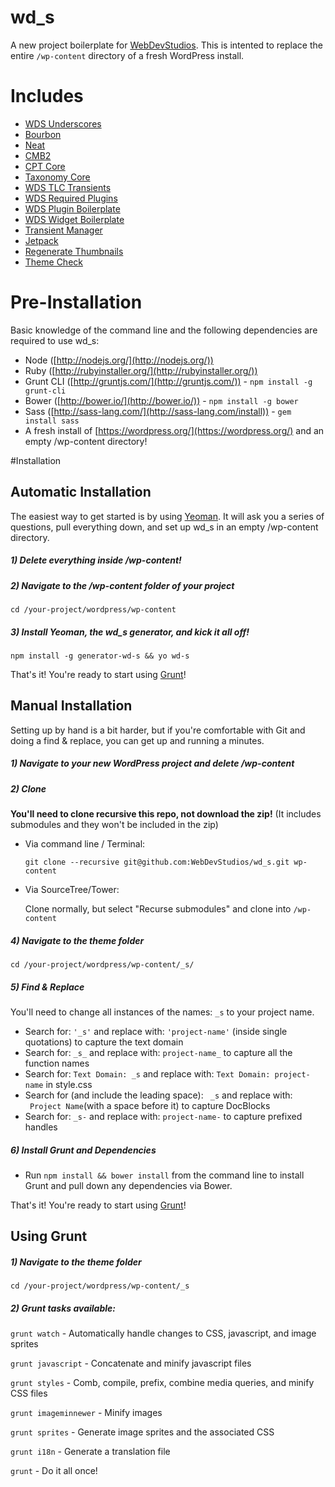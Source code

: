 wd_s
====

A new project boilerplate for [WebDevStudios](http://webdevstudios.com). This is intented to replace the entire `/wp-content` directory of a fresh WordPress install.

# Includes

* [WDS Underscores](https://github.com/WebDevStudios/_s)
* [Bourbon](https://github.com/thoughtbot/bourbon)
* [Neat](https://github.com/thoughtbot/neat)
* [CMB2](https://github.com/WebDevStudios/CMB2)
* [CPT Core](https://github.com/WebDevStudios/CPT_Core)
* [Taxonomy Core](https://github.com/WebDevStudios/Taxonomy_Core)
* [WDS TLC Transients](https://github.com/WebDevStudios/WDS-TLC-Transients)
* [WDS Required Plugins](https://github.com/WebDevStudios/WDS-Required-Plugins)
* [WDS Plugin Boilerplate](https://github.com/WebDevStudios/WDS-Plugin-Boilerplate)
* [WDS Widget Boilerplate](https://github.com/WebDevStudios/WDS-Widget-Boilerplate)
* [Transient Manager](https://github.com/pippinsplugins/Transients-Manager.git)
* [Jetpack](https://github.com/Automattic/jetpack)
* [Regenerate Thumbnails](https://github.com/Viper007Bond/regenerate-thumbnails)
* [Theme Check](https://github.com/Otto42/theme-check.git)

# Pre-Installation

Basic knowledge of the command line and the following dependencies are required to use wd_s:

- Node ([http://nodejs.org/](http://nodejs.org/))
- Ruby ([http://rubyinstaller.org/](http://rubyinstaller.org/))
- Grunt CLI ([http://gruntjs.com/](http://gruntjs.com/)) - `npm install -g grunt-cli`
- Bower ([http://bower.io/](http://bower.io/)) - `npm install -g bower`
- Sass ([http://sass-lang.com/](http://sass-lang.com/install)) - `gem install sass`
- A fresh install of [https://wordpress.org/](https://wordpress.org/) and an empty /wp-content directory!

#Installation

## Automatic Installation

The easiest way to get started is by using [Yeoman](http://yeoman.io/). It will ask you a series of questions, pull everything down, and set up wd_s in an empty /wp-content directory.

##### 1) Delete everything inside /wp-content!

##### 2) Navigate to the /wp-content folder of your project
`cd /your-project/wordpress/wp-content`

##### 3) Install Yeoman, the wd_s generator, and kick it all off!
`npm install -g generator-wd-s && yo wd-s`

That's it! You're ready to start using [Grunt](https://github.com/WebDevStudios/wd_s/blob/master/README.md#using-grunt)!

## Manual Installation

Setting up by hand is a bit harder, but if you're comfortable with Git and doing a find & replace, you can get up and running a minutes.

##### 1) Navigate to your new WordPress project and delete /wp-content

##### 2) Clone

**You'll need to clone recursive this repo, not download the zip!** (It includes submodules and they won't be included in the zip)

- Via command line / Terminal:

  `git clone --recursive git@github.com:WebDevStudios/wd_s.git wp-content`

- Via SourceTree/Tower:

  Clone normally, but select "Recurse submodules" and clone into `/wp-content`

##### 4) Navigate to the theme folder
`cd /your-project/wordpress/wp-content/_s/`

##### 5) Find & Replace

You'll need to change all instances of the names: `_s` to your project name.

- Search for: `'_s'` and replace with: `'project-name'` (inside single quotations) to capture the text domain
- Search for: `_s_` and replace with: `project-name_` to capture all the function names
- Search for: `Text Domain: _s` and replace with: `Text Domain: project-name` in style.css
- Search for (and include the leading space): <code>&nbsp;_s</code> and replace with: <code>&nbsp;Project Name</code>(with a space before it) to capture DocBlocks
- Search for: `_s-` and replace with: `project-name-` to capture prefixed handles

##### 6) Install Grunt and Dependencies
- Run `npm install && bower install` from the command line to install Grunt and pull down any dependencies via Bower.

That's it! You're ready to start using [Grunt](https://github.com/WebDevStudios/wd_s/blob/master/README.md#using-grunt)!

## Using Grunt

##### 1) Navigate to the theme folder 
`cd /your-project/wordpress/wp-content/_s`

##### 2) Grunt tasks available:

`grunt watch` - Automatically handle changes to CSS, javascript, and image sprites

`grunt javascript` - Concatenate and minify javascript files

`grunt styles` - Comb, compile, prefix, combine media queries, and minify CSS files

`grunt imageminnewer` - Minify images

`grunt sprites` - Generate image sprites and the associated CSS

`grunt i18n` - Generate a translation file

`grunt` - Do it all once!
